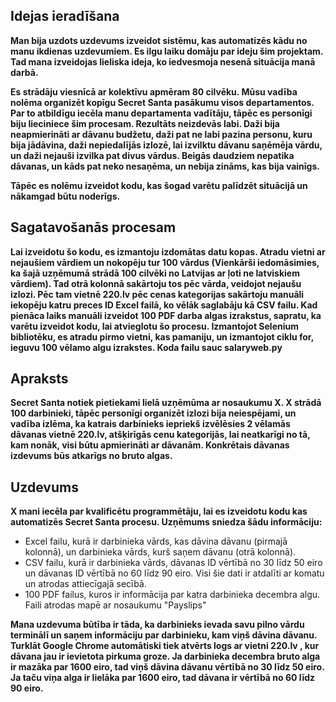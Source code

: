 ## Idejas ieradīšana

**Man bija uzdots uzdevums izveidot sistēmu, kas automatizēs kādu no manu ikdienas uzdevumiem. Es ilgu laiku domāju par ideju šim projektam. Tad mana izveidojas lieliska ideja, ko iedvesmoja nesenā situācija manā darbā.**

**Es strādāju viesnīcā ar kolektīvu apmēram 80 cilvēku. Mūsu vadība nolēma organizēt kopīgu Secret Santa pasākumu visos departamentos. Par to atbildīgu iecēla manu departamenta vadītāju, tāpēc es personīgi biju lieciniece šim procesam. Rezultāts neizdevās labi. Daži bija neapmierināti ar dāvanu budžetu, daži pat ne labi pazina personu, kuru bija jādāvina, daži nepiedalījās izlozē, lai izvilktu dāvanu saņēmēja vārdu, un daži nejauši izvilka pat divus vārdus. Beigās daudziem nepatika dāvanas, un kāds pat neko nesaņēma, un nebija zināms, kas bija vainīgs.**

**Tāpēc es nolēmu izveidot kodu, kas šogad varētu palīdzēt situācijā un nākamgad būtu noderīgs.**

## Sagatavošanās procesam
**Lai izveidotu šo kodu, es izmantoju izdomātas datu kopas. Atradu vietni ar nejaušiem vārdiem un nokopēju tur 100 vārdus (Vienkārši iedomāsimies, ka šajā uzņēmumā strādā 100 cilvēki no Latvijas ar ļoti ne latviskiem vārdiem). Tad otrā kolonnā sakārtoju tos pēc vārda, veidojot nejaušu izlozi. Pēc tam vietnē 220.lv pēc cenas kategorijas sakārtoju manuāli iekopēju katru preces ID Excel failā, ko vēlāk saglabāju kā CSV failu. Kad pienāca laiks manuāli izveidot 100 PDF darba algas izrakstus, sapratu, ka varētu izveidot kodu, lai atvieglotu šo procesu. Izmantojot Selenium bibliotēku, es atradu pirmo vietni, kas pamaniju, un izmantojot ciklu for, ieguvu 100 vēlamo algu izrakstes. Koda failu sauc salaryweb.py**

## Apraksts

**Secret Santa notiek pietiekami lielā uzņēmūma ar nosaukumu X. X strādā 100 darbinieki, tāpēc personīgi organizēt izlozi bija neiespējami, un vadība izlēma, ka katrais darbinieks iepriekš izvēlēsies 2 vēlamās dāvanas vietnē 220.lv, atšķirīgās cenu kategorijās, lai neatkarīgi no tā, kam nonāk, visi būtu apmierināti ar dāvanām. Konkrētais dāvanas izdevums būs atkarīgs no bruto algas.**

## Uzdevums

**X mani iecēla par kvalificētu programmētāju, lai es izveidotu kodu kas automatizēs Secret Santa procesu. Uzņēmums sniedza šādu informāciju:**

- Excel failu, kurā ir darbinieka vārds, kas dāvina dāvanu (pirmajā kolonnā), un darbinieka vārds, kurš saņem dāvanu (otrā kolonnā).
- CSV failu, kurā ir darbinieka vārds, dāvanas ID vērtībā no 30 līdz 50 eiro un dāvanas ID vērtībā no 60 līdz 90 eiro. Visi šie dati ir atdalīti ar komatu un atrodas attiecīgajā secībā.
- 100 PDF failus, kuros ir informācija par katra darbinieka decembra algu. Faili atrodas mapē ar nosaukumu "Payslips"

**Mana uzdevuma būtība ir tāda, ka darbinieks ievada savu pilno vārdu terminālī un saņem informāciju par darbinieku, kam viņš dāvina dāvanu. Turklāt Google Chrome  automātiski tiek atvērts logs ar vietni 220.lv , kur dāvana jau ir ievietota pirkuma groze. Ja darbinieka decembra bruto alga ir mazāka par 1600 eiro, tad viņš dāvina dāvanu vērtībā no 30 līdz 50 eiro. Ja taču viņa alga ir lielāka par 1600 eiro, tad dāvana ir vērtībā no 60 līdz 90 eiro.**
